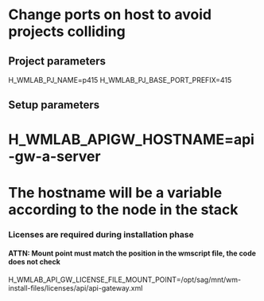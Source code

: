 # Change ports on host to avoid projects colliding

## Project parameters

H_WMLAB_PJ_NAME=p415
H_WMLAB_PJ_BASE_PORT_PREFIX=415

## Setup parameters

# H_WMLAB_APIGW_HOSTNAME=api-gw-a-server
# The hostname will be a variable according to the node in the stack

### Licenses are required during installation phase

#### ATTN: Mount point must match the position in the wmscript file, the code does not check

H_WMLAB_API_GW_LICENSE_FILE_MOUNT_POINT=/opt/sag/mnt/wm-install-files/licenses/api/api-gateway.xml
